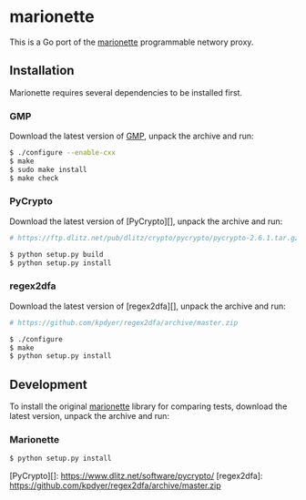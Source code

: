 marionette
==========

This is a Go port of the [marionette][] programmable networy proxy.


## Installation

Marionette requires several dependencies to be installed first.

### GMP

Download the latest version of [GMP][], unpack the
archive and run:

```sh
$ ./configure --enable-cxx
$ make
$ sudo make install
$ make check
```



### PyCrypto

Download the latest version of [PyCrypto][], unpack the archive and run:

```sh
# https://ftp.dlitz.net/pub/dlitz/crypto/pycrypto/pycrypto-2.6.1.tar.gz

$ python setup.py build
$ python setup.py install
```


### regex2dfa

Download the latest version of [regex2dfa][], unpack the archive and run:

```sh
# https://github.com/kpdyer/regex2dfa/archive/master.zip

$ ./configure
$ make
$ python setup.py install
```


## Development

To install the original [marionette][] library for comparing tests, download
the latest version, unpack the archive and run:

### Marionette

```sh
$ python setup.py install
```


[marionette]: https://github.com/marionette-tg/marionette
[GMP]: https://gmplib.org
[PyCrypto][]: https://www.dlitz.net/software/pycrypto/
[regex2dfa]: https://github.com/kpdyer/regex2dfa/archive/master.zip
